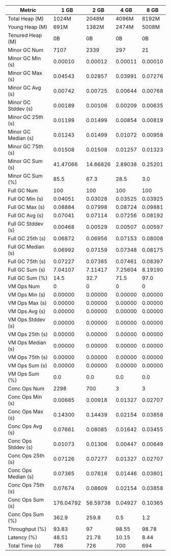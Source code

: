 | Metric | 1 GB | 2 GB | 4 GB | 8 GB |
|------|----|----|----|----|
| Total Heap (M) | 1024M | 2048M | 4096M | 8192M |
| Young Heap (M) | 691M | 1382M | 2474M | 5008M |
| Tenured Heap (M) | 0B | 0B | 0B | 0B |
| Minor GC Num | 7107 | 2339 | 297 | 21 |
| Minor GC Min (s) | 0.00010 | 0.00012 | 0.00011 | 0.00010 |
| Minor GC Max (s) | 0.04543 | 0.02857 | 0.03991 | 0.07276 |
| Minor GC Avg (s) | 0.00742 | 0.00725 | 0.00644 | 0.00768 |
| Minor GC Stddev (s) | 0.00189 | 0.00106 | 0.00209 | 0.00635 |
| Minor GC 25th (s) | 0.01199 | 0.01499 | 0.00854 | 0.00819 |
| Minor GC Median (s) | 0.01243 | 0.01499 | 0.01072 | 0.00958 |
| Minor GC 75th (s) | 0.01508 | 0.01508 | 0.01257 | 0.01323 |
| Minor GC Sum (s) | 41.47066 | 14.66826 | 2.89038 | 0.25201 |
| Minor GC Sum (%) | 85.5 | 67.3 | 28.5 | 3.0 |
| Full GC Num | 100 | 100 | 100 | 100 |
| Full GC Min (s) | 0.04051 | 0.03028 | 0.03525 | 0.03925 |
| Full GC Max (s) | 0.08884 | 0.07998 | 0.08724 | 0.09881 |
| Full GC Avg (s) | 0.07041 | 0.07114 | 0.07256 | 0.08192 |
| Full GC Stddev (s) | 0.00468 | 0.00529 | 0.00507 | 0.00597 |
| Full GC 25th (s) | 0.06872 | 0.06956 | 0.07153 | 0.08008 |
| Full GC Median (s) | 0.06992 | 0.07159 | 0.07348 | 0.08175 |
| Full GC 75th (s) | 0.07227 | 0.07385 | 0.07461 | 0.08397 |
| Full GC Sum (s) | 7.04107 | 7.11417 | 7.25604 | 8.19190 |
| Full GC Sum (%) | 14.5 | 32.7 | 71.5 | 97.0 |
| VM Ops Num | 0 | 0 | 0 | 0 |
| VM Ops Min (s) | 0.00000 | 0.00000 | 0.00000 | 0.00000 |
| VM Ops Max (s) | 0.00000 | 0.00000 | 0.00000 | 0.00000 |
| VM Ops Avg (s) | 0.00000 | 0.00000 | 0.00000 | 0.00000 |
| VM Ops Stddev (s) | 0.00000 | 0.00000 | 0.00000 | 0.00000 |
| VM Ops 25th (s) | 0.00000 | 0.00000 | 0.00000 | 0.00000 |
| VM Ops Median (s) | 0.00000 | 0.00000 | 0.00000 | 0.00000 |
| VM Ops 75th (s) | 0.00000 | 0.00000 | 0.00000 | 0.00000 |
| VM Ops Sum (s) | 0.00000 | 0.00000 | 0.00000 | 0.00000 |
| VM Ops Sum (%) | 0.0 | 0.0 | 0.0 | 0.0 |
| Conc Ops Num | 2298 | 700 | 3 | 3 |
| Conc Ops Min (s) | 0.00685 | 0.00918 | 0.01327 | 0.02707 |
| Conc Ops Max (s) | 0.14300 | 0.14439 | 0.02154 | 0.03858 |
| Conc Ops Avg (s) | 0.07661 | 0.08085 | 0.01642 | 0.03455 |
| Conc Ops Stddev (s) | 0.01073 | 0.01306 | 0.00447 | 0.00649 |
| Conc Ops 25th (s) | 0.07126 | 0.07277 | 0.01327 | 0.02707 |
| Conc Ops Median (s) | 0.07365 | 0.07616 | 0.01446 | 0.03801 |
| Conc Ops 75th (s) | 0.07674 | 0.08609 | 0.02154 | 0.03858 |
| Conc Ops Sum (s) | 176.04792 | 56.59738 | 0.04927 | 0.10365 |
| Conc Ops Sum (%) | 362.9 | 259.8 | 0.5 | 1.2 |
| Throughput (%) | 93.83 | 97 | 98.55 | 98.78 |
| Latency (%) | 48.51 | 21.78 | 10.15 | 8.44 |
| Total Time (s) | 786 | 726 | 700 | 694 |
